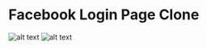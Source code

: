 # Facebook Login Page Clone

![alt text](https://github.com/srkanyalcinkaya/Facebook-Login-Page-Clone/blob/ScreenShot-1.png?raw=true)
![alt text](https://github.com/srkanyalcinkaya/Facebook-Login-Page-Clone/blob/ScreenShot-2.png?raw=true)
